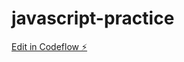 # javascript-practice

[Edit in Codeflow ⚡️](https://stackblitz.com/~/github.com/broly99/javascript-practice)